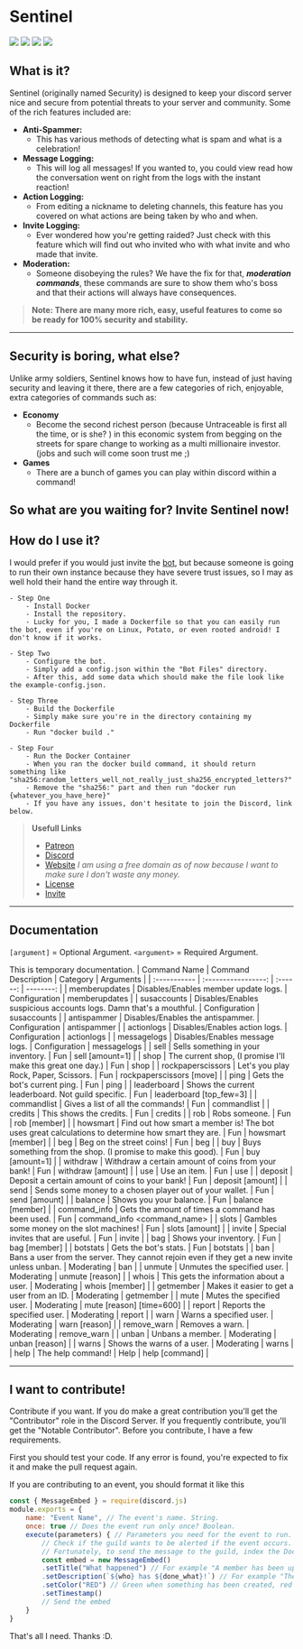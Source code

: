 # **Sentinel**
![](https://custom-icon-badges.herokuapp.com/github/stars/TheUntraceable/SentinelJS?logo=star)
[![](https://ptb.discord.com/api/guilds/813543866220806216/embed.png)](https://discord.gg/dYwHhQKxBs)
[![](https://custom-icon-badges.herokuapp.com/github/commit-activity/w/TheUntraceable/SentinelJS?style=plastic&logo=github)](https://github.com/TheUntraceable/SentinelJS)
[![](https://custom-icon-badges.herokuapp.com/github/last-commit/TheUntraceable/SentinelJS?style=plastic&logo=github)](https://github.com/TheUntraceable/SentinelJS)

## **What is it?**
Sentinel (originally named Security) is designed to keep your discord server nice and secure from potential threats to your server and community. Some of the rich  features included are: 

- **Anti-Spammer:**
    - This has various methods of detecting what is spam and what is a celebration!
- **Message Logging:**
    - This will log all messages! If you wanted to, you could view read how the conversation went on right from the logs with the instant reaction!
- **Action Logging:**
    - From editing a nickname to deleting channels, this feature has you covered on what actions are being taken by who and when.
- **Invite Logging:**
    - Ever wondered how you're getting raided? Just check with this feature which will find out who invited who with what invite and who made that invite.
- **Moderation:**
    - Someone disobeying the rules? We have the fix for that, ***moderation commands***, these commands are sure to show them who's boss and that their actions will always have consequences. 
> **Note: There are many more rich, easy, useful features to come so be ready for 100% security and stability.**
--------
## Security is boring, what else?
Unlike army soldiers, Sentinel knows how to have fun, instead of just having security and leaving it there, there are a few categories of rich, enjoyable, extra categories of commands such as:
- **Economy**
    - Become the second richest person (because Untraceable is first all the time, or is she? ) in this economic system from begging on the streets for spare change to working as a multi millionaire investor. (jobs and such will come soon trust me ;) 
- **Games**
    - There are a bunch of games you can play within discord within a command!

So what are you waiting for? Invite Sentinel now!
-
## How do I use it?
I would prefer if you would just invite the [bot](https://dsc.gg/security), but because someone is going to run their own instance because they have severe trust issues, so I may as well hold their hand the entire way through it.

    - Step One
        - Install Docker
        - Install the repository.
        - Lucky for you, I made a Dockerfile so that you can easily run the bot, even if you're on Linux, Potato, or even rooted android! I don't know if it works.

    - Step Two
        - Configure the bot.
        - Simply add a config.json within the "Bot Files" directory.
        - After this, add some data which should make the file look like the example-config.json.

    - Step Three
        - Build the Dockerfile
        - Simply make sure you're in the directory containing my Dockerfile
        - Run "docker build ."
      
    - Step Four
        - Run the Docker Container
        - When you ran the docker build command, it should return something like "sha256:random_letters_well_not_really_just_sha256_encrypted_letters?"
        - Remove the "sha256:" part and then run "docker run {whatever_you_have_here}"
        - If you have any issues, don't hesitate to join the Discord, link below.

> **Usefull Links**
> + [Patreon](https://www.patreon.com/user?u=50781264)
> + [Discord](https://discord.gg/dYwHhQKxBs)
> + [Website](https://sentinel.theuntraceable.tk) *I am using a free domain as of now because I want to make sure I don't waste any money.*
> + [License](https://github.com/TheUntraceable/SentinelJS/blob/e1e020bf80d79c692bf79c6491e21e364071623f/LICENSE.md)
> + [Invite](https://dsc.gg/security)

---
## Documentation

`[argument]` = Optional Argument.
`<argument>` = Required Argument.

This is temporary documentation.
| Command Name | Command Description | Category | Arguments |
| :----------- | :-----------------: | :------: | --------: |
| memberupdates | Disables/Enables member update logs. | Configuration | memberupdates <channel> |
| susaccounts | Disables/Enables suspicious accounts logs. Damn that's a mouthful. | Configuration | susaccounts <channel> |
| antispammer | Disables/Enables the antispammer. | Configuration | antispammer |
| actionlogs | Disables/Enables action logs. | Configuration | actionlogs <channel> | 
| messagelogs | Disables/Enables message logs. | Configuration | messagelogs <channel> |
| sell | Sells something in your inventory. | Fun | sell <item> [amount=1] |
| shop | The current shop, (I promise I'll make this great one day.) | Fun | shop | 
| rockpaperscissors | Let's you play Rock, Paper, Scissors. | Fun | rockpaperscissors [move] |
| ping | Gets the bot's current ping. | Fun | ping | 
| leaderboard | Shows the current leaderboard. Not guild specific. | Fun | leaderboard [top_few=3] |
| commandlist | Gives a list of all the commands! | Fun | commandlist |
| credits | This shows the credits. | Fun | credits |
| rob | Robs someone. | Fun | rob [member] |
| howsmart | Find out how smart a member is! The bot uses great calculations to determine how smart they are. | Fun | howsmart [member] |
| beg | Beg on the street coins! | Fun | beg |
| buy | Buys something from the shop. (I promise to make this good). | Fun | buy <item> [amount=1] |
| withdraw | Withdraw a certain amount of coins from your bank! | Fun | withdraw [amount] |
| use | Use an item. | Fun | use |
| deposit | Deposit a certain amount of coins to your bank! | Fun | deposit [amount] |
| send | Sends some money to a chosen player out of your wallet. | Fun | send <member> [amount] |
| balance | Shows you your balance. | Fun | balance [member] |
| command_info | Gets the amount of times a command has been used. | Fun | command_info <command_name> |
| slots | Gambles some money on the slot machines! | Fun | slots [amount] |
| invite | Special invites that are useful. | Fun | invite |
| bag | Shows your inventory. | Fun | bag [member] |
| botstats | Gets the bot's stats. | Fun | botstats |
| ban | Bans a user from the server. They cannot rejoin even if they get a new invite unless unban. | Moderating | ban <member> <reason> |
| unmute | Unmutes the specified user. | Moderating | unmute <member> [reason] |
| whois | This gets the information about a user. | Moderating | whois [member] |
| getmember | Makes it easier to get a user from an ID. | Moderating | getmember <id> |
| mute | Mutes the specified user. | Moderating | mute <member> [reason] [time=600] |
| report | Reports the specified user. | Moderating | report <member> <reason> |
| warn | Warns a specified user. | Moderating | warn <member> [reason] |
| remove_warn | Removes a warn. | Moderating | remove_warn <member> <warn> |
| unban | Unbans a member. | Moderating | unban <member> [reason] |
| warns | Shows the warns of a user. | Moderating | warns <member> |
| help | The help command! | Help | help [command] |

---
## I want to contribute!
Contribute if you want. If you do make a great contribution you'll get the "Contributor" role in the Discord Server. If you frequently contribute, you'll get the "Notable Contributor".
Before you contribute, I have a few requirements.

First you should test your code. If any error is found, you're expected to fix it and make the pull request again.

If you are contributing to an event, you should format it like this 
```javascript
const { MessageEmbed } = require(discord.js)
module.exports = {
    name: "Event Name", // The event's name. String.
    once: true // Does the event run only once? Boolean.
    execute(parameters) { // Parameters you need for the event to run.
        // Check if the guild wants to be alerted if the event occurs.
        // Fortunately, to send the message to the guild, index the Document with the event type (changes to guild channels are stuff are actionLogs, member updates are memberUpdates, etc.)
        const embed = new MessageEmbed()
        .setTitle("What happened") // For example "A member has been updated!" or "A member has left!"
        .setDescription(`${who} has ${done_what}!`) // For example "The Untraceable has deleted #general"
        .setColor("RED") // Green when something has been created, red when something has been deleted, yellow when something is modified.
        .setTimestamp()
        // Send the embed
    }
}
```
That's all I need. Thanks :D.